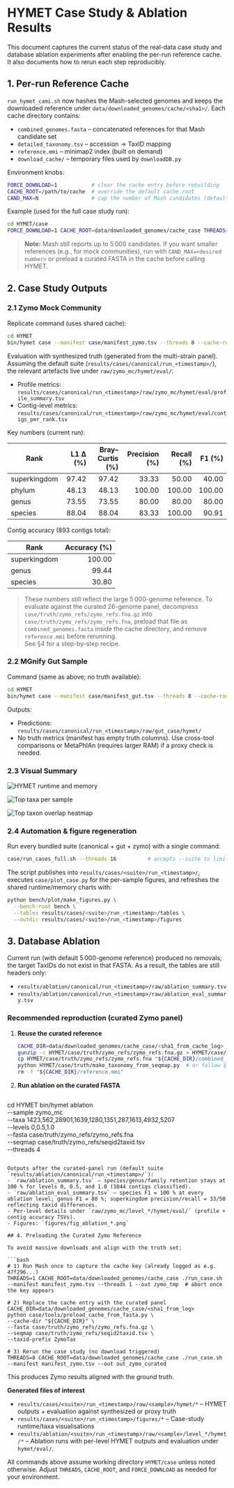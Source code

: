 # HYMET Case Study & Ablation Results

This document captures the current status of the real-data case study and database ablation experiments after enabling the per-run reference cache. It also documents how to rerun each step reproducibly.

## 1. Per-run Reference Cache

`run_hymet_cami.sh` now hashes the Mash-selected genomes and keeps the downloaded reference under `data/downloaded_genomes/cache/<sha1>/`. Each cache directory contains:

- `combined_genomes.fasta` – concatenated references for that Mash candidate set
- `detailed_taxonomy.tsv` – accession → TaxID mapping
- `reference.mmi` – minimap2 index (built on demand)
- `download_cache/` – temporary files used by `downloadDB.py`

Environment knobs:

```bash
FORCE_DOWNLOAD=1           # clear the cache entry before rebuilding
CACHE_ROOT=/path/to/cache  # override the default cache root
CAND_MAX=N                 # cap the number of Mash candidates (default 5000)
```

Example (used for the full case study run):

```bash
cd HYMET/case
FORCE_DOWNLOAD=1 CACHE_ROOT=data/downloaded_genomes/cache_case THREADS=8 ./run_case.sh
```

> **Note:** Mash still reports up to 5 000 candidates. If you want smaller references (e.g., for mock communities), run with `CAND_MAX=<desired number>` or preload a curated FASTA in the cache before calling HYMET.

## 2. Case Study Outputs

### 2.1 Zymo Mock Community

Replicate command (uses shared cache):

```bash
cd HYMET
bin/hymet case --manifest case/manifest_zymo.tsv --threads 8 --cache-root case/data/downloaded_genomes/cache_case
```

Evaluation with synthesized truth (generated from the multi-strain panel). Assuming the default suite (`results/cases/canonical/run_<timestamp>/`), the relevant artefacts live under `raw/zymo_mc/hymet/eval/`:

- Profile metrics: `results/cases/canonical/run_<timestamp>/raw/zymo_mc/hymet/eval/profile_summary.tsv`
- Contig-level metrics: `results/cases/canonical/run_<timestamp>/raw/zymo_mc/hymet/eval/contigs_per_rank.tsv`

Key numbers (current run):

| Rank          | L1 Δ (%) | Bray–Curtis (%) | Precision (%) | Recall (%) | F1 (%) |
|---------------|---------:|----------------:|--------------:|-----------:|-------:|
| superkingdom  | 97.42    | 97.42           | 33.33         | 50.00      | 40.00  |
| phylum        | 48.13    | 48.13           | 100.00        | 100.00     | 100.00 |
| genus         | 73.55    | 73.55           | 80.00         | 80.00      | 80.00  |
| species       | 88.04    | 88.04           | 83.33         | 100.00     | 90.91  |

Contig accuracy (893 contigs total):

| Rank         | Accuracy (%) |
|--------------|-------------:|
| superkingdom | 100.00       |
| genus        | 99.44        |
| species      | 30.80        |

> These numbers still reflect the large 5 000-genome reference. To evaluate against the curated 26-genome panel, decompress `case/truth/zymo_refs/zymo_refs.fna.gz` into `case/truth/zymo_refs/zymo_refs.fna`, preload that file as `combined_genomes.fasta` inside the cache directory, and remove `reference.mmi` before rerunning.  
> See §4 for a step-by-step recipe.

### 2.2 MGnify Gut Sample

Command (same as above; no truth available):

```bash
cd HYMET
bin/hymet case --manifest case/manifest_gut.tsv --threads 8 --cache-root case/data/downloaded_genomes/cache_case
```

Outputs:

- Predictions: `results/cases/canonical/run_<timestamp>/raw/gut_case/hymet/`
- No truth metrics (manifest has empty truth columns). Use cross-tool comparisons or MetaPhlAn (requires larger RAM) if a proxy check is needed.

### 2.3 Visual Summary

![HYMET runtime and memory](../results/cases/canonical/run_20251026T173406Z/figures/fig_case_runtime.png)

![Top taxa per sample](../results/cases/canonical/run_20251026T173406Z/figures/fig_case_top_taxa_panels.png)

![Top taxon overlap heatmap](../results/cases/canonical/run_20251026T173406Z/figures/fig_case_top_taxa_heatmap.png)

### 2.4 Automation & figure regeneration

Run every bundled suite (canonical + gut + zymo) with a single command:

```bash
case/run_cases_full.sh --threads 16          # accepts --suite to limit the run, --dry-run to preview
```

The script publishes into `results/cases/<suite>/run_<timestamp>/`, executes `case/plot_case.py` for the per-sample figures, and refreshes the shared runtime/memory charts with:

```bash
python bench/plot/make_figures.py \
  --bench-root bench \
  --tables results/cases/<suite>/run_<timestamp>/tables \
  --outdir results/cases/<suite>/run_<timestamp>/figures
```

## 3. Database Ablation

Current run (with default 5 000-genome reference) produced no removals; the target TaxIDs do not exist in that FASTA. As a result, the tables are still headers only:

- `results/ablation/canonical/run_<timestamp>/raw/ablation_summary.tsv`
- `results/ablation/canonical/run_<timestamp>/raw/ablation_eval_summary.tsv`

### Recommended reproduction (curated Zymo panel)

1. **Reuse the curated reference**  
   ```bash
   CACHE_DIR=data/downloaded_genomes/cache_case/<sha1_from_cache_log>
   gunzip -c HYMET/case/truth/zymo_refs/zymo_refs.fna.gz > HYMET/case/truth/zymo_refs/zymo_refs.fna
   cp HYMET/case/truth/zymo_refs/zymo_refs.fna "${CACHE_DIR}/combined_genomes.fasta"
   python HYMET/case/truth/make_taxonomy_from_seqmap.py  # or follow §4
   rm -f "${CACHE_DIR}/reference.mmi"
   ```

2. **Run ablation on the curated FASTA**  
   ```bash
  cd HYMET
  bin/hymet ablation \
    --sample zymo_mc \
    --taxa 1423,562,28901,1639,1280,1351,287,1613,4932,5207 \
    --levels 0,0.5,1.0 \
    --fasta case/truth/zymo_refs/zymo_refs.fna \
    --seqmap case/truth/zymo_refs/seqid2taxid.tsv \
    --threads 4
   ```

   Outputs after the curated-panel run (default suite `results/ablation/canonical/run_<timestamp>/`):
   - `raw/ablation_summary.tsv` – species/genus/family retention stays at 100 % for levels 0, 0.5, and 1.0 (1044 contigs classified).
   - `raw/ablation_eval_summary.tsv` – species F1 = 100 % at every ablation level; genus F1 = 80 %; superkingdom precision/recall = 33/50 reflecting taxid differences.
   - Per-level details under `raw/zymo_mc/level_*/hymet/eval/` (profile + contig accuracy TSVs).
   - Figures: `figures/fig_ablation_*.png`

## 4. Preloading the Curated Zymo Reference

To avoid massive downloads and align with the truth set:

```bash
# 1) Run Mash once to capture the cache key (already logged as e.g. 47f296...)
THREADS=1 CACHE_ROOT=data/downloaded_genomes/cache_case ./run_case.sh --manifest manifest_zymo.tsv --threads 1 --out zymo_tmp  # abort once the key appears

# 2) Replace the cache entry with the curated panel
CACHE_DIR=data/downloaded_genomes/cache_case/<sha1_from_log>
python case/tools/preload_cache_from_fasta.py \
  --cache-dir "${CACHE_DIR}" \
  --fasta case/truth/zymo_refs/zymo_refs.fna.gz \
  --seqmap case/truth/zymo_refs/seqid2taxid.tsv \
  --taxid-prefix ZymoTax

# 3) Rerun the case study (no download triggered)
THREADS=8 CACHE_ROOT=data/downloaded_genomes/cache_case ./run_case.sh --manifest manifest_zymo.tsv --out out_zymo_curated
```

This produces Zymo results aligned with the ground truth.

**Generated files of interest**

- `results/cases/<suite>/run_<timestamp>/raw/<sample>/hymet/*` – HYMET outputs + evaluation against synthesized or proxy truth
- `results/cases/<suite>/run_<timestamp>/figures/*` – Case-study runtime/taxa visualisations
- `results/ablation/<suite>/run_<timestamp>/raw/<sample>/level_*/hymet/*` – Ablation runs with per-level HYMET outputs and evaluation under `hymet/eval/`.

All commands above assume working directory `HYMET/case` unless noted otherwise. Adjust `THREADS`, `CACHE_ROOT`, and `FORCE_DOWNLOAD` as needed for your environment.
